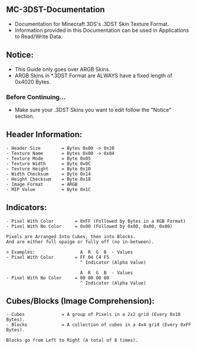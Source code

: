 ## MC-3DST-Documentation
- Documentation for Minecraft 3DS's .3DST Skin Texture Format.
- Information provided in this Documentation can be used in Applications to Read/Write Data.

## Notice:
- This Guide only goes over ARGB Skins.
- ARGB Skins in *.3DST Format are ALWAYS have a fixed length of 0x4020 Bytes.

### Before Continuing...
- Make sure your .3DST Skins you want to edit follow the "Notice" section.

## Header Information:
```
- Header Size        = Bytes 0x00 -> 0x20
- Texture Name       = Bytes 0x00 -> 0x04
- Texture Mode       = Byte 0x05
- Texture Width      = Byte 0x0C
- Texture Height     = Byte 0x10
- Width Checksum     = Byte 0x14
- Height Checksum    = Byte 0x18
- Image Format       = ARGB
- MIP Value          = Byte 0x1C
```
## Indicators:
```
- Pixel With Color        = 0xFF (Followed by Bytes in a RGB Format)
- Pixel With No Color     = 0x00 (Followed by 0x00, 0x00, 0x00)

Pixels are Arranged Into Cubes, then into Blocks.
And are either full opaige or fully off (no in-between).

> Examples:                 A  R  G  B  - Values
- Pixel With Color        = FF 04 C4 F5
                            ^ Indicator (Alpha Value)

                            A  R  G  B  - Values
- Pixel With No Color     = 00 00 00 00
                            ^ Indicator (Alpha Value)
```
## Cubes/Blocks (Image Comprehension):
```
- Cubes              = A group of Pixels in a 2x2 grid (Every 0x10 Bytes).
- Blocks             = A collection of cubes in a 4x4 grid (Every 0xFF Bytes).

Blocks go from Left to Right (A total of 8 times).
```
